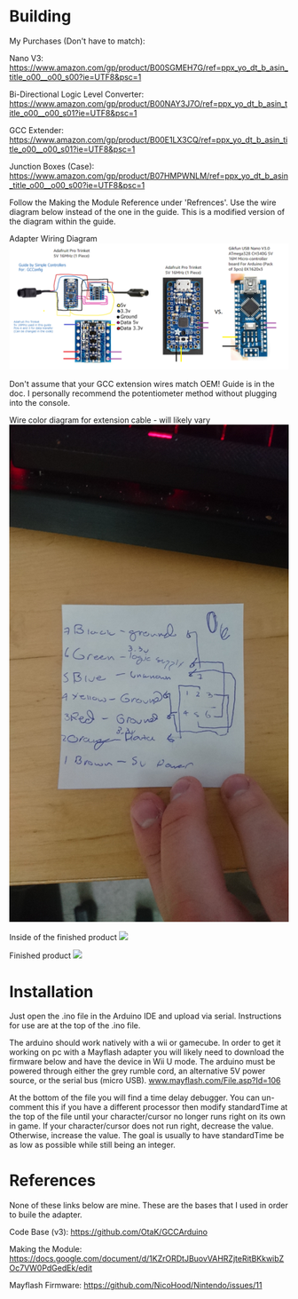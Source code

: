 # Building

My Purchases (Don't have to match):

Nano V3: https://www.amazon.com/gp/product/B00SGMEH7G/ref=ppx_yo_dt_b_asin_title_o00__o00_s00?ie=UTF8&psc=1

Bi-Directional Logic Level Converter: https://www.amazon.com/gp/product/B00NAY3J7O/ref=ppx_yo_dt_b_asin_title_o00__o00_s01?ie=UTF8&psc=1

GCC Extender: https://www.amazon.com/gp/product/B00E1LX3CQ/ref=ppx_yo_dt_b_asin_title_o00__o00_s01?ie=UTF8&psc=1

Junction Boxes (Case): https://www.amazon.com/gp/product/B07HMPWNLM/ref=ppx_yo_dt_b_asin_title_o00__o00_s00?ie=UTF8&psc=1


Follow the Making the Module Reference under 'Refrences'. Use the wire diagram below instead of the one in the guide. This is a modified version of the diagram within the guide.

Adapter Wiring Diagram
![](https://raw.githubusercontent.com/Oafish1/GCCArduino/master/img/ModifiedChart.png)

Don't assume that your GCC extension wires match OEM! Guide is in the doc. I personally recommend the potentiometer method without plugging into the console.

Wire color diagram for extension cable - will likely vary
![](https://raw.githubusercontent.com/Oafish1/GCCArduino/master/img/ExtenderWires.JPG)

Inside of the finished product
![](https://raw.githubusercontent.com/Oafish1/GCCArduino/master/img/FinishedInside.JPG)

Finished product
![](https://raw.githubusercontent.com/Oafish1/GCCArduino/master/img/Finished.JPG)

# Installation

Just open the .ino file in the Arduino IDE and upload via serial.  Instructions for use are at the top of the .ino file.

The arduino should work natively with a wii or gamecube. In order to get it working on pc with a Mayflash adapter you will likely need to download the firmware below and have the device in Wii U mode. The arduino must be powered through either the grey rumble cord, an alternative 5V power source, or the serial bus (micro USB).
www.mayflash.com/File.asp?Id=106

At the bottom of the file you will find a time delay debugger. You can un-comment this if you have a different processor then modify standardTime at the top of the file until your character/cursor no longer runs right on its own in game. If your character/cursor does not run right, decrease the value. Otherwise, increase the value. The goal is usually to have standardTime be as low as possible while still being an integer.

# References

None of these links below are mine. These are the bases that I used in order to buile the adapter.

Code Base (v3): https://github.com/OtaK/GCCArduino

Making the Module: https://docs.google.com/document/d/1KZrORDtJBuovVAHRZjteRitBKkwibZOc7VW0PdGedEk/edit

Mayflash Firmware: https://github.com/NicoHood/Nintendo/issues/11
